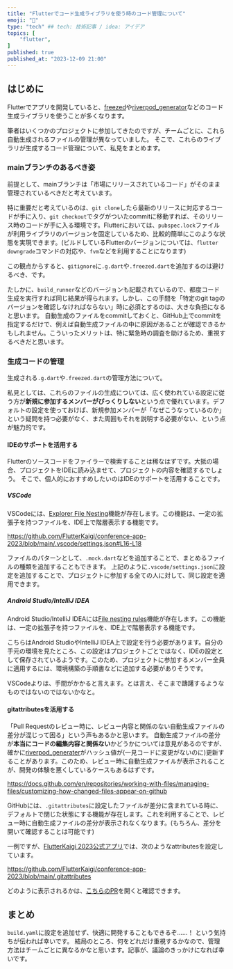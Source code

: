 ```yaml
---
title: "Flutterでコード生成ライブラリを使う時のコード管理について"
emoji: "🏃"
type: "tech" ## tech: 技術記事 / idea: アイデア
topics: [
    "flutter",
]
published: true
published_at: "2023-12-09 21:00"
---
```


## はじめに

Flutterでアプリを開発していると、[freezed](https://pub.dev/packages/freezed)や[riverpod_generator](https://pub.dev/packages/riverpod_generator)などのコード生成ライブラリを使うことが多くなります。

筆者はいくつかのプロジェクトに参加してきたのですが、チームごとに、これら自動生成されるファイルの管理が異なっていました。
そこで、これらのライブラリが生成するコード管理について、私見をまとめます。

### mainブランチのあるべき姿

前提として、mainブランチは「市場にリリースされているコード」がそのまま管理されているべきだと考えています。

特に重要だと考えているのは、`git clone`したら最新のリリースに対応するコードが手に入り、`git checkout`でタグがついたcommitに移動すれば、そのリリース時のコードが手に入る環境です。Flutterにおいては、`pubspec.lock`ファイルが利用ライブラリのバージョンを固定しているため、比較的簡単にこのような状態を実現できます。(ビルドしているFlutterのバージョンについては、`flutter downgrade`コマンドの対応や、`fvm`などを利用することになります)

この観点からすると、`gitignore`に`.g.dart`や`.freezed.dart`を追加するのは避けるべき、です。

たしかに、`build_runner`などのバージョンも記載されているので、都度コード生成を実行すれば同じ結果が得られます。しかし、この手間を「特定のgit tagのバージョンを確認しなければならない」時に必須とするのは、大きな負担になると思います。
自動生成のファイルをcommitしておくと、GitHub上でcommitを指定するだけで、例えば自動生成ファイルの中に原因があることが確認できるかもしれません。こういったメリットは、特に緊急時の調査を助けるため、重視するべきだと思います。

### 生成コードの管理

生成される`.g.dart`や`.freezed.dart`の管理方法について。

私見としては、これらのファイルの生成については、広く使われている設定に従う方が**新規に参加するメンバーがびっくりしない**という点で優れています。デフォルトの設定を使っておけば、新規参加メンバーが「なぜこうなっているのか」という疑問を持つ必要がなく、また周囲もそれを説明する必要がない、という点が魅力的です。

#### IDEのサポートを活用する

Flutterのソースコードをファイラーで検索することは稀なはずです。大抵の場合、プロジェクトをIDEに読み込ませて、プロジェクトの内容を確認するでしょう。
そこで、個人的におすすめしたいのはIDEのサポートを活用することです。

##### VSCode

VSCodeには、[Explorer File Nesting](https://code.visualstudio.com/updates/v1_67#_explorer-file-nesting)機能が存在します。この機能は、一定の拡張子を持つファイルを、IDE上で階層表示する機能です。

https://github.com/FlutterKaigi/conference-app-2023/blob/main/.vscode/settings.json#L16-L18

ファイルのパターンとして、`.mock.dart`などを追加することで、まとめるファイルの種類を追加することもできます。
上記のように`.vscode/settings.json`に設定を追加することで、プロジェクトに参加する全ての人に対して、同じ設定を適用できます。

##### Android Studio/IntelliJ IDEA

Android Studio/IntelliJ IDEAには[File nesting rules](https://www.jetbrains.com/help/idea/file-nesting-dialog.html)機能が存在します。この機能は、一定の拡張子を持つファイルを、IDE上で階層表示する機能です。

こちらはAndroid StudioやIntelliJ IDEA上で設定を行う必要があります。自分の手元の環境を見たところ、この設定はプロジェクトごとではなく、IDEの設定として保存されているようです。このため、プロジェクトに参加するメンバー全員に適用するには、環境構築の手順書などに追加する必要がありそうです。

VSCodeよりは、手間がかかると言えます。とは言え、そこまで躊躇するようなものではないのではないかなと。

#### gitattributesを活用する

「Pull Requestのレビュー時に、レビュー内容と関係のない自動生成ファイルの差分が混じって困る」という声もあるかと思います。
自動生成ファイルの差分が**本当にコードの編集内容と関係ない**かどうかについては意見があるのですが、確かに[riverpod_generater](https://pub.dev/packages/riverpod_generator)がハッシュ値が(一見コードに変更がないのに)更新することがあります。このため、レビュー時に自動生成ファイルが表示されることが、開発の体験を悪くしているケースもあるはずです。

https://docs.github.com/en/repositories/working-with-files/managing-files/customizing-how-changed-files-appear-on-github

GitHubには、`.gitattributes`に設定したファイルが差分に含まれている時に、デフォルトで閉じた状態にする機能が存在します。これを利用することで、レビュー時に自動生成ファイルの差分が表示されなくなります。(もちろん、差分を開いて確認することは可能です)

一例ですが、[FlutterKaigi 2023公式アプリ](https://github.com/FlutterKaigi/conference-app-2023)では、次のようなattributesを設定しています。

https://github.com/FlutterKaigi/conference-app-2023/blob/main/.gitattributes

どのように表示されるかは、[こちらのPR](https://github.com/FlutterKaigi/conference-app-2023/pull/218/files)を開くと確認できます。

## まとめ

`build.yaml`に設定を追加せず、快適に開発することもできるぞ……！ という気持ちが伝われば幸いです。
結局のところ、何をどれだけ重視するかなので、管理方法はチームごとに異なるかなと思います。記事が、議論のきっかけになれば幸いです。
